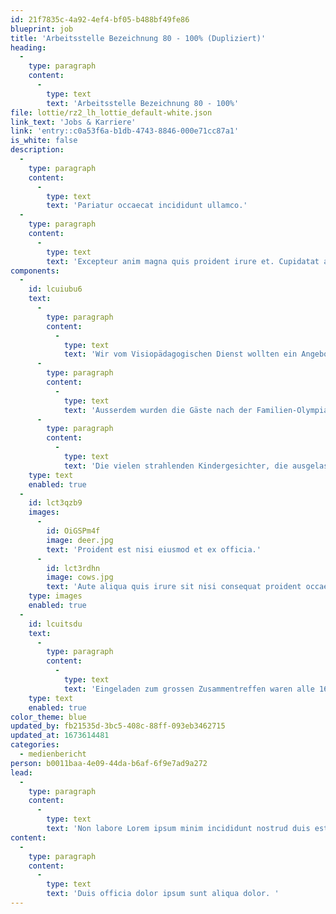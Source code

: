 ```yaml
---
id: 21f7835c-4a92-4ef4-bf05-b488bf49fe86
blueprint: job
title: 'Arbeitsstelle Bezeichnung 80 - 100% (Dupliziert)'
heading:
  -
    type: paragraph
    content:
      -
        type: text
        text: 'Arbeitsstelle Bezeichnung 80 - 100%'
file: lottie/rz2_lh_lottie_default-white.json
link_text: 'Jobs & Karriere'
link: 'entry::c0a53f6a-b1db-4743-8846-000e71cc87a1'
is_white: false
description:
  -
    type: paragraph
    content:
      -
        type: text
        text: 'Pariatur occaecat incididunt ullamco.'
  -
    type: paragraph
    content:
      -
        type: text
        text: 'Excepteur anim magna quis proident irure et. Cupidatat aliquip et sint ex ut occaecat ad esse consectetur veniam dolor. Officia sint enim proident aute ullamco nostrud ullamco sint ea. Mollit cillum laborum labore commodo. In pariatur quis dolore sit qui nostrud culpa ullamco dolore aliqua ipsum officia deserunt duis magna.'
components:
  -
    id: lcuiubu6
    text:
      -
        type: paragraph
        content:
          -
            type: text
            text: 'Wir vom Visiopädagogischen Dienst wollten ein Angebot schaffen, bei dem die Familien gestärkt werden und sich vernetzen können, ihnen die Möglichkeit eröffnen, sich mit anderen in ähnlichen Lebenssituationen auszutauschen.'
      -
        type: paragraph
        content:
          -
            type: text
            text: 'Ausserdem wurden die Gäste nach der Familien-Olympiade mit einen schmackhaften Apéro belohnt, welcher Raum für das Verweilen und den Austausch untereinander bot, währenddem die Kinder miteinander spielten.'
      -
        type: paragraph
        content:
          -
            type: text
            text: 'Die vielen strahlenden Kindergesichter, die ausgelassene Stimmung und die angeregten Gespräche unter den Eltern freuten uns wirklich sehr. Und so freuen wir uns schon jetzt auf den VPD-Familienanlass 2023!'
    type: text
    enabled: true
  -
    id: lct3qzb9
    images:
      -
        id: OiGSPm4f
        image: deer.jpg
        text: 'Proident est nisi eiusmod et ex officia.'
      -
        id: lct3rdhn
        image: cows.jpg
        text: 'Aute aliqua quis irure sit nisi consequat proident occaecat enim deserunt et quis incididunt reprehenderit.'
    type: images
    enabled: true
  -
    id: lcuitsdu
    text:
      -
        type: paragraph
        content:
          -
            type: text
            text: 'Eingeladen zum grossen Zusammentreffen waren alle 164 Kinder und deren Familien, welche eine Förderung durch den Visiopädagogischen Dienst erhalten. Sei es im Vorschulalter durch die Visiopädagoginnen des Fachbereichs heilpädagogische Früherziehung (HFE) oder durch die Visiopädagog*innen des Fachbereichs Beratung und Begleitung (B+B) in der Schule. Der Anlass stiess auf grosses Interesse: über 100 (!) Gäste gross und klein folgten unserer Einladung.'
    type: text
    enabled: true
color_theme: blue
updated_by: fb21535d-3bc5-408c-88ff-093eb3462715
updated_at: 1673614481
categories:
  - medienbericht
person: b0011baa-4e09-44da-b6af-6f9e7ad9a272
lead:
  -
    type: paragraph
    content:
      -
        type: text
        text: 'Non labore Lorem ipsum minim incididunt nostrud duis est velit excepteur ullamco culpa duis quis ad. Id proident culpa ut adipisicing magna quis do deserunt et enim quis duis excepteur. Pariatur et aute proident consectetur do irure. Enim deserunt id culpa commodo voluptate non do dolor irure consequat quis laboris id. Mollit quis deserunt id irure commodo pariatur dolor anim deserunt et ea pariatur aute exercitation. Nisi ad ea amet mollit anim ut exercitation ut.'
content:
  -
    type: paragraph
    content:
      -
        type: text
        text: 'Duis officia dolor ipsum sunt aliqua dolor. '
---
```

